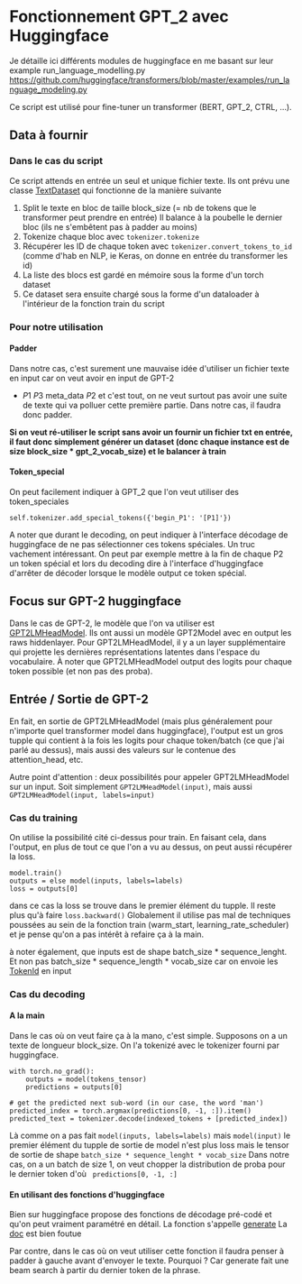 # Fonctionnement GPT_2 avec Huggingface

Je détaille ici différents modules de huggingface en me basant sur leur 
example run_language_modelling.py
https://github.com/huggingface/transformers/blob/master/examples/run_language_modeling.py

Ce script est utilisé pour fine-tuner un transformer (BERT, GPT_2, CTRL, ...).

## Data à fournir

### Dans le cas du script 

Ce script attends en entrée un seul et unique fichier texte. 
Ils ont prévu une classe [TextDataset](https://github.com/huggingface/transformers/blob/master/examples/run_language_modeling.py#L86) 
qui fonctionne de la manière suivante
1. Split le texte en bloc de taille block_size (= nb de tokens que le transformer peut prendre en entrée) 
    Il balance à la poubelle le dernier bloc (ils ne s'embêtent pas à padder au moins)
2. Tokenize chaque bloc avec `tokenizer.tokenize`
3. Récupérer les ID de chaque token avec `tokenizer.convert_tokens_to_id`
(comme d'hab en NLP, ie Keras, on donne en entrée du transformer les id) 
4. La liste des blocs est gardé en mémoire sous la forme d'un torch dataset
5. Ce dataset sera ensuite chargé sous la forme d'un dataloader à l'intérieur de la fonction train du script

### Pour notre utilisation 

#### Padder 
Dans notre cas, c'est surement une mauvaise idée d'utiliser un fichier texte en input
car on veut avoir en input de GPT-2
- $P1$ $P3$ meta_data $P2$ 
et c'est tout, on ne veut surtout pas avoir une suite de texte qui va polluer cette première partie.
Dans notre cas, il faudra donc padder.

**Si on veut ré-utiliser le script sans avoir un fournir un fichier txt en entrée,
il faut donc simplement générer un dataset (donc chaque instance est de size block_size * gpt_2_vocab_size) et le balancer à train** 

#### Token_special 
On peut facilement indiquer à GPT_2 que l'on veut utiliser des token_speciales

`self.tokenizer.add_special_tokens({'begin_P1': '[P1]'})
`

A noter que durant le decoding, on peut indiquer à l'interface décodage de huggingface de ne pas sélectionner ces tokens spéciales.
Un truc vachement intéressant. On peut par exemple mettre à la fin de chaque P2 un token spécial <EOS> et lors du decoding
dire à l'interface d'huggingface d'arrêter de décoder lorsque le modèle output ce token spécial. 
## Focus sur GPT-2 huggingface 

Dans le cas de GPT-2, le modèle que l'on va utiliser est [GPT2LMHeadModel](https://github.com/huggingface/transformers/blob/d490b5d5003654f104af3abd0556e598335b5650/src/transformers/modeling_gpt2.py#L511).
Ils ont aussi un modèle GPT2Model avec en output les raws hiddenlayer. 
Pour GPT2LMHeadModel, il y a un layer supplémentaire qui projette les dernières représentations latentes 
dans l'espace du vocabulaire. À noter que GPT2LMHeadModel output des logits pour chaque token possible (et non pas des proba).

## Entrée / Sortie de GPT-2

En fait, en sortie de GPT2LMHeadModel (mais plus généralement pour n'importe quel
transformer model dans huggingface), l'output est un gros tupple 
qui contient à la fois les logits pour chaque token/batch (ce que j'ai parlé au dessus), mais aussi des 
valeurs sur le contenue des attention_head, etc. 

Autre point d'attention : deux possibilités pour appeler GPT2LMHeadModel sur un input.
Soit simplement `GPT2LMHeadModel(input)`, mais aussi `GPT2LMHeadModel(input, labels=input)` 

### Cas du training 
On utilise la possibilité cité ci-dessus pour train. En faisant cela, dans l'output, en plus de tout ce que l'on 
a vu au dessus, on peut aussi récupérer la loss. 

```
model.train()
outputs = else model(inputs, labels=labels)
loss = outputs[0]  
```
dans ce cas la loss se trouve dans le premier élément du tupple. 
Il reste plus qu'à faire `loss.backward()`
Globalement il utilise pas mal de techniques poussées au sein de la fonction train (warm_start, learning_rate_scheduler) et je pense
qu'on a pas intérêt à refaire ça à la main. 

à noter également, que inputs est de shape batch_size * sequence_lenght. Et non pas
batch_size * sequence_length * vocab_size car on envoie les [TokenId](https://huggingface.co/transformers/glossary.html#input-ids)
en input

### Cas du decoding 

#### A la main 
Dans le cas où on veut faire ça à la mano, c'est simple. 
Supposons on a un texte de longueur block_size. On l'a tokenizé avec le 
tokenizer fourni par huggingface.
```
with torch.no_grad():
    outputs = model(tokens_tensor)
    predictions = outputs[0]

# get the predicted next sub-word (in our case, the word 'man')
predicted_index = torch.argmax(predictions[0, -1, :]).item()
predicted_text = tokenizer.decode(indexed_tokens + [predicted_index])
```
Là comme on a pas fait `model(inputs, labels=labels)` mais `model(input)` le premier élément
du tupple de sortie de model n'est plus loss mais le tensor de sortie de shape
`batch_size * sequence_lenght * vocab_size` Dans notre cas, on a un batch
de size 1, on veut chopper la distribution de proba pour le dernier token d'où `
predictions[0, -1, :]`

#### En utilisant des fonctions d'huggingface

Bien sur huggingface propose des fonctions de décodage pré-codé et qu'on peut vraiment
paramétré en détail. La fonction s'appelle [generate](https://github.com/huggingface/transformers/blob/d490b5d5003654f104af3abd0556e598335b5650/src/transformers/modeling_utils.py#L585)
La [doc](https://huggingface.co/transformers/main_classes/model.html#transformers.PreTrainedModel.generate) est bien foutue 

Par contre, dans le cas où on veut utiliser cette fonction il faudra penser à padder à gauche avant d'envoyer le texte.
Pourquoi ? Car generate fait une beam search à partir du dernier token de la phrase. 
